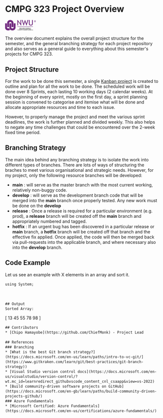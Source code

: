 # CMPG 323 Project Overview
<img src="https://github.com/ChiefMonk/CMPG-323-Overview-37016776/blob/main/nwu_logo.jpg" width="100" /> 

The overview document explains the overall project structure for the semester, and the general branching strategy for each project repository and also serves as a general guide to everything about this semester's projects for CMPG 323.

## Project Structure
For the work to be done this semester, a single <a href="https://github.com/users/ChiefMonk/projects/5">Kanban project</a> is created to outline and plan for all the work to be done. The scheduled work will be done over 8 Sprints, each lasting 10 working days (2 calendar weeks). At the beginning of every sprint, mostly on the first day, a sprint planning session is convened to categorise and itemise what will be done and allocate appropriate resources and time to each issue. 

However, to properly manage the project and meet the various sprint deadlines, the work is further planned and divided weekly. This also helps to negate any time challenges that could be encountered over the 2-week fixed time period.
 
## Branching Strategy
The main idea behind any branching strategy is to isolate the work into different types of branches. There are lots of ways of structuring the braches to meet various organisational and strategic needs. However, for my project, only the following resource branches will be developed:
* <strong>main</strong> : will serve as the master branch with the most current working, relatively non-buggy code.
* <strong>develop</strong> : will serve as the development branch code that will be merged into the <strong>main</strong> branch once properly tested. Any new work must be done on the <strong>develop</strong> 
* <strong>release</strong> : Once a release is required for a particular environment (e.g. prod), a <strong>release</strong> branch will be created off the <strong>main</strong> branch and appropriately numbered and tagged.
* <strong>hotfix</strong> : If an urgent bug has been discovered in a particular release or <strong>main</strong> branch, a <strong>hotfix</strong> branch will be created off that branch and the effective fix applied. Once applied, the code will then be merged back via pull-requests into the applicable branch, and where necessary also into the <strong>develop</strong> branch.


## Code Example
Let us see an example with X elements in an array and sort it.
```
using System;



## Output
Sorted Array:
```
[ 13 45 55 78 98 ]
```
## Contributors
* [Chipo Hamayobe](https://github.com/ChiefMonk) - Project Lead

## References
### Branching
* [What is the best Git branch strategy?](https://docs.microsoft.com/en-us/learn/paths/intro-to-vc-git/](https://www.gitkraken.com/learn/git/best-practices/git-branch-strategy))
* [Visual Studio version control docs](https://docs.microsoft.com/en-us/visualstudio/version-control/?wt.mc_id=learnredirect_githubvscode_content_cnl_csaapp&view=vs-2022)
* [Build community-driven software projects on GitHub](https://docs.microsoft.com/en-gb/learn/paths/build-community-driven-projects-github/)
### Azure Fundamentals
* [Microsoft Certified: Azure Fundamentals](https://docs.microsoft.com/en-us/certifications/azure-fundamentals/)



